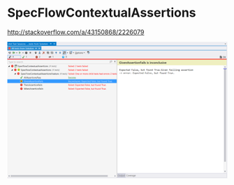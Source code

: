 # SpecFlowContextualAssertions
http://stackoverflow.com/a/43150868/2226079


![](https://github.com/mamodom/SpecFlowContextualAssertions/blob/master/screenshot.png)
